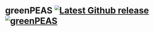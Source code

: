 # greenPEAS [![Latest Github release](https://img.shields.io/badge/build-development-informational)](https://github.com/hfenaux/greenPEAS)  [![greenPEAS](https://img.shields.io/badge/green-PEAS-success)](https://github.com/hfenaux/greenPEAS)  
